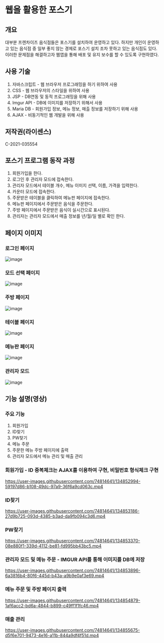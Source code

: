 # 웹을 활용한 포스기
## 개요
대부분 프렌차이즈 음식점들은 포스기를 설치하여 운영하고 있다. 하지만 개인이 운영하고 있는 음식점 중 일부 좋지 않는 경제로 포스기 설치 조차 못하고 있는 음식점도 있다. 
이러한 문제점을 해결하고자 웹앱을 통해 배포 및 유지 보수를 할 수 있도록 구현하였다.

## 사용 기술
1. 자바스크립트 - 웹 브라우저 프로그래밍을 하기 위하여 사용
2. CSS - 웹 브라우저의 스타일을 위하여 사용
3. JSP - DB연동 및 동적 프로그래밍을 위해 사용
4. Imgur API - DB에 이미지를 저장하기 위해서 사용
5. Maria DB - 회원가입 정보, 메뉴 정보, 매출 정보를 저장하기 위해 사용
6. AJAX - 비동기적인 웹 개발을 위해 사용

## 저작권(라이센스)
C-2021-035554

## 포스기 프로그램 동작 과정
1. 회원가입을 한다.
2. 로그인 후 관리자 모드에 접속한다.
3. 관리자 모드에서 테이블 개수, 메뉴 이미지 선택, 이름, 가격을 입력한다.
4. 카운터 모드에 접속한다.
5. 주문받은 테이블을 클릭하여 메뉴판 페이지에 접속한다.
6. 메뉴판 페이지에서 주문받은 음식을 주문한다.
7. 주방 페이지에서 주문받은 음식이 실시간으로 표시된다.
8. 관리자는 관리자 모드에서 매출 정보를 년/월/일 별로 확인 한다.

## 페이지 이미지
### 로그인 페이지
![image](https://user-images.githubusercontent.com/74814641/134851813-b3d81f58-20b7-46fc-a85d-bdbf14e65901.png)

### 모드 선택 페이지
![image](https://user-images.githubusercontent.com/74814641/134852263-b2feb47f-9531-42ae-af89-df5eb3c17306.png)

### 주방 페이지
![image](https://user-images.githubusercontent.com/74814641/134851982-cb5469d4-8e89-4e37-8e7d-fa3dc22e088a.png)

### 테이블 페이지
![image](https://user-images.githubusercontent.com/74814641/134852057-ae673ce5-c9bf-4c4d-ba6c-cb0f7692f7e2.png)

### 메뉴판 페이지
![image](https://user-images.githubusercontent.com/74814641/134852098-8b761aba-c2d0-4974-9bac-f18fd53f0ee1.png)

### 관리자 모드
![image](https://user-images.githubusercontent.com/74814641/134852203-f42fde9d-3fc7-4d34-aa83-dec0169283bd.png)

## 기능 설명(영상)
### 주요 기능
1. 회원가입 
2. ID찾기
3. PW찾기
4. 메뉴 주문
5. 주문한 메뉴 주방 페이지에 출력
6. 관리자 모드에서 메뉴 관리 및 매출 관리

### 회원가입 - ID 중복체크는 AJAX를 이용하여 구현, 비밀번호 형식체크 구현
https://user-images.githubusercontent.com/74814641/134852994-59197d86-b108-49dc-97a9-36f6a9cd063c.mp4

### ID찾기
https://user-images.githubusercontent.com/74814641/134853186-27d9b725-093d-4385-b3ad-da9fb094c3d6.mp4

### PW찾기
https://user-images.githubusercontent.com/74814641/134853370-08e880f1-339d-4112-be81-fd995bb43bc5.mp4

### 관리자 모드 및 메뉴 주문 - IMGUR API를 통해 이미지를 DB에 저장
https://user-images.githubusercontent.com/74814641/134853896-6a3816b4-80f6-445d-b43a-a9b9e0af3e69.mp4

### 메뉴 주문 및 주방 페이지 출력
https://user-images.githubusercontent.com/74814641/134854879-1af6acc2-bd6a-4844-b899-c49ff1f1fc46.mp4

### 매출 관리
https://user-images.githubusercontent.com/74814641/134855675-d5f6e701-9473-4e16-a11b-844a9df4f51d.mp4
